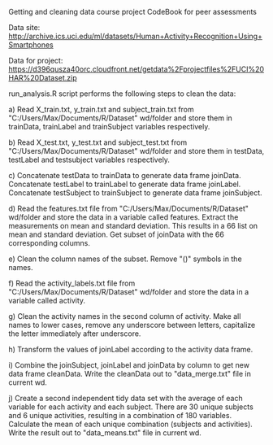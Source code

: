 Getting and cleaning data course project
CodeBook for peer assessments

Data site:
http://archive.ics.uci.edu/ml/datasets/Human+Activity+Recognition+Using+Smartphones

Data for project:
https://d396qusza40orc.cloudfront.net/getdata%2Fprojectfiles%2FUCI%20HAR%20Dataset.zip

run_analysis.R script performs the following steps to clean the data:

a) Read X_train.txt, y_train.txt and subject_train.txt from "C:/Users/Max/Documents/R/Dataset" wd/folder and store them in trainData, trainLabel and trainSubject variables respectively.

b) Read X_test.txt, y_test.txt and subject_test.txt from "C:/Users/Max/Documents/R/Dataset" wd/folder and store them in testData, testLabel and testsubject variables respectively.

c) Concatenate testData to trainData to generate data frame joinData. Concatenate testLabel to trainLabel to generate data frame joinLabel. Concatenate testSubject to trainSubject to generate data frame joinSubject.

d) Read the features.txt file from "C:/Users/Max/Documents/R/Dataset" wd/folder and store the data in a variable called features. Extract the measurements on mean and standard deviation. 
This results in a 66 list on mean and standard deviation. Get subset of joinData with the 66 corresponding columns.

e) Clean the column names of the subset. Remove "()" symbols in the names.

f) Read the activity_labels.txt file from "C:/Users/Max/Documents/R/Dataset" wd/folder and store the data in a variable called activity.

g) Clean the activity names in the second column of activity. Make all names to lower cases, remove any underscore between letters, capitalize the letter immediately after underscore.

h) Transform the values of joinLabel according to the activity data frame.

i) Combine the joinSubject, joinLabel and joinData by column to get new data frame cleanData. Write the cleanData out to "data_merge.txt" file in current wd.

j) Create a second independent tidy data set with the average of each variable for each activity and each subject. 
There are 30 unique subjects and 6 unique activities, resulting in a combination of 180 variables. Calculate the mean of each unique combination (subjects and activities). 
Write the result out to "data_means.txt" file in current wd.

